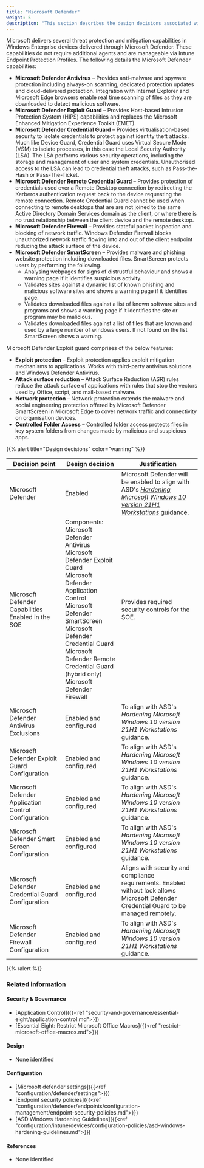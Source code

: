 ```yaml
---
title: "Microsoft Defender"
weight: 5
description: "This section describes the design decisions associated with Microsoft Defender on Windows 10 and 11 endpoints configured according to guidance in ASD's Blueprint for Secure Cloud."
---
```


Microsoft delivers several threat protection and mitigation capabilities in Windows Enterprise devices delivered through Microsoft Defender. These capabilities do not require additional agents and are manageable via Intune Endpoint Protection Profiles. The following details the Microsoft Defender capabilities:

* **Microsoft Defender Antivirus** – Provides anti-malware and spyware protection including always-on scanning, dedicated protection updates and cloud-delivered protection. Integration with Internet Explorer and Microsoft Edge browsers enable real time scanning of files as they are downloaded to detect malicious software.
* **Microsoft Defender Exploit Guard** – Provides Host-based Intrusion Protection System (HIPS) capabilities and replaces the Microsoft Enhanced Mitigation Experience Toolkit (EMET).
* **Microsoft Defender Credential Guard** – Provides virtualisation-based security to isolate credentials to protect against identity theft attacks. Much like Device Guard, Credential Guard uses Virtual Secure Mode (VSM) to isolate processes, in this case the Local Security Authority (LSA). The LSA performs various security operations, including the storage and management of user and system credentials. Unauthorised access to the LSA can lead to credential theft attacks, such as Pass-the-Hash or Pass-The-Ticket.
* **Microsoft Defender Remote Credential Guard** – Provides protection of credentials used over a Remote Desktop connection by redirecting the Kerberos authentication request back to the device requesting the remote connection. Remote Credential Guard cannot be used when connecting to remote desktops that are are not joined to the same Active Directory Domain Services domain as the client, or where there is no trust relationship between the client device and the remote desktop.
* **Microsoft Defender Firewall** – Provides stateful packet inspection and blocking of network traffic. Windows Defender Firewall blocks unauthorized network traffic flowing into and out of the client endpoint reducing the attack surface of the device.
* **Microsoft Defender SmartScreen** – Provides malware and phishing website protection including downloaded files. SmartScreen protects users by performing the following.
  * Analysing webpages for signs of distrustful behaviour and shows a warning page if it identifies suspicious activity.
  * Validates sites against a dynamic list of known phishing and malicious software sites and shows a warning page if it identifies page.
  * Validates downloaded files against a list of known software sites and programs and shows a warning page if it identifies the site or program may be malicious.
  * Validates downloaded files against a list of files that are known and used by a large number of windows users. If not found on the list SmartScreen shows a warning.

Microsoft Defender Exploit guard comprises of the below features:

* **Exploit protection** – Exploit protection applies exploit mitigation mechanisms to applications. Works with third-party antivirus solutions and Windows Defender Antivirus.
* **Attack surface reduction** – Attack Surface Reduction (ASR) rules reduce the attack surface of applications with rules that stop the vectors used by Office, script, and mail-based malware.
* **Network protection** – Network protection extends the malware and social engineering protection offered by Microsoft Defender SmartScreen in Microsoft Edge to cover network traffic and connectivity on organisation devices.
* **Controlled Folder Access** – Controlled folder access protects files in key system folders from changes made by malicious and suspicious apps.

{{% alert title="Design decisions" color="warning" %}}

| Decision point                                       | Design decision                                                                                                                                                                                                                                                                                                                       | Justification                                                                                                                             |
|------------------------------------------------------|---------------------------------------------------------------------------------------------------------------------------------------------------------------------------------------------------------------------------------------------------------------------------------------------------------------------------------------|-------------------------------------------------------------------------------------------------------------------------------------------|
| Microsoft Defender                                   | Enabled                                                                                                                                                                                                                                                                                                                               | Microsoft Defender will be enabled to align with ASD's [*Hardening Microsoft Windows 10 version 21H1 Workstations*](https://www.cyber.gov.au/resources-business-and-government/maintaining-devices-and-systems/system-hardening-and-administration/system-hardening/hardening-microsoft-windows-10-version-21h1-workstations) guidance.                                                                             |
| Microsoft Defender Capabilities Enabled in the SOE   | Components:<br>Microsoft Defender Antivirus<br>Microsoft Defender Exploit Guard<br>Microsoft Defender Application Control<br>Microsoft Defender SmartScreen<br>Microsoft Defender Credential Guard<br>Microsoft Defender Remote Credential Guard (hybrid only)<br>Microsoft Defender Firewall | Provides required security controls for the SOE.                                                                                          |
| Microsoft Defender Antivirus Exclusions              | Enabled and configured                                                                                                                                                                                                                                                                                                                | To align with ASD's *Hardening Microsoft Windows 10 version 21H1 Workstations* guidance.                                                                                        |
| Microsoft Defender Exploit Guard Configuration       | Enabled and configured                                                                                                                                                                                                                                                                                                                | To align with ASD's *Hardening Microsoft Windows 10 version 21H1 Workstations* guidance.                                                                                        |
| Microsoft Defender Application Control Configuration | Enabled and configured                                                                                                                                                                                                                                                                                                                | To align with ASD's *Hardening Microsoft Windows 10 version 21H1 Workstations* guidance.                                                                                        |
| Microsoft Defender Smart Screen Configuration        | Enabled and configured                                                                                                                                                                                                                                                                                                                | To align with ASD's *Hardening Microsoft Windows 10 version 21H1 Workstations* guidance.                                                                                        |
| Microsoft Defender Credential Guard Configuration    | Enabled and configured                                                                                                                                                                                                                                                                                                                | Aligns with security and compliance requirements. Enabled without lock allows Microsoft Defender Credential Guard to be managed remotely. |
| Microsoft Defender Firewall Configuration            | Enabled and configured                                                                                                                                                                                                                                                                                                                | To align with ASD's *Hardening Microsoft Windows 10 version 21H1 Workstations* guidance.                                                                                        |

{{% /alert %}}

### Related information

#### Security & Governance

* [Application Control]({{<ref "security-and-governance/essential-eight/application-control.md">}})
* [Essential Eight: Restrict Microsoft Office Macros]({{<ref "restrict-microsoft-office-macros.md">}})

#### Design

* None identified

#### Configuration

* [Microsoft defender settings]({{<ref "configuration/defender/settings">}})
* [Endpoint security policies]({{<ref "configuration/defender/endpoints/configuration-management/endpoint-security-policies.md">}})
* [ASD Windows Hardening Guidelines]({{<ref "configuration/intune/devices/configuration-policies/asd-windows-hardening-guidelines.md">}})

#### References

* None identified